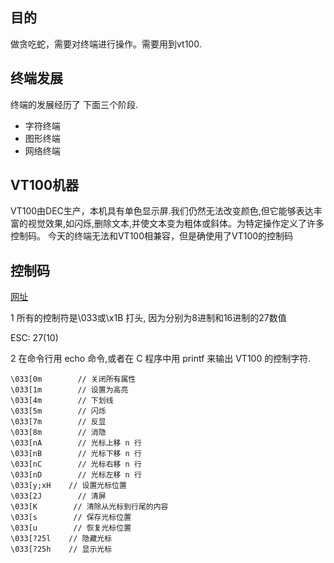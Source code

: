 ## 目的

做贪吃蛇，需要对终端进行操作。需要用到vt100. 

## 终端发展

终端的发展经历了 下面三个阶段.

- 字符终端
- 图形终端 
- 网络终端 

## VT100机器

VT100由DEC生产，本机具有单色显示屏.我们仍然无法改变颜色,但它能够表达丰富的视觉效果,如闪烁,删除文本,并使文本变为粗体或斜体。为特定操作定义了许多控制码。 今天的终端无法和VT100相兼容，但是确使用了VT100的控制码


## 控制码

[网址](http://www.climagic.org/mirrors/VT100_Escape_Codes.html)


1 所有的控制符是\033或\x1B 打头,  因为分别为8进制和16进制的27数值

ESC:   27(10) 

2 在命令行用 echo 命令,或者在 C 程序中用 printf 来输出 VT100 的控制字符.


```
\033[0m        // 关闭所有属性
\033[1m        // 设置为高亮
\033[4m        // 下划线
\033[5m        // 闪烁
\033[7m        // 反显
\033[8m        // 消隐
\033[nA        // 光标上移 n 行
\033[nB        // 光标下移 n 行
\033[nC        // 光标右移 n 行
\033[nD        // 光标左移 n 行
\033[y;xH    // 设置光标位置
\033[2J        // 清屏
\033[K        // 清除从光标到行尾的内容
\033[s        // 保存光标位置
\033[u        // 恢复光标位置
\033[?25l    // 隐藏光标
\033[?25h    // 显示光标
```



